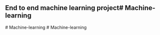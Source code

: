## End to end machine learning project#   M a c h i n e - l e a r n i n g  
 #   M a c h i n e - l e a r n i n g  
 #   M a c h i n e - l e a r n i n g  
 